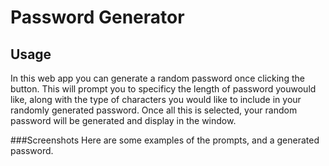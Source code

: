 # Password Generator

## Usage
In this web app you can generate a random password once clicking the button. This will prompt you to specificy the length of password youwould like, along with the type of characters you would like to include in your randomly generated password. Once all this is selected, your random password will be generated and display in the window.

###Screenshots
Here are some examples of the prompts, and a generated password.
